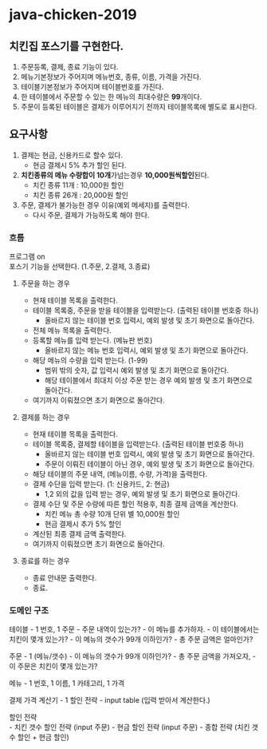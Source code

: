 # java-chicken-2019
## 치킨집 포스기를 구현한다.  
1. 주문등록, 결제, 종료 기능이 있다.  
1. 메뉴기본정보가 주어지며 메뉴번호, 종류, 이름, 가격을 가진다.   
1. 테이블기본정보가 주어지며 테이블번호를 가진다.  
1. 한 테이블에서 주문할 수 있는 한 메뉴의 최대수량은 **99**개이다.  
1. 주문이 등록된 테이블은 결제가 이루어지기 전까지 테이블목록에 별도로 표시한다.  

## 요구사항   
1. 결제는 현금, 신용카드로 할수 있다.  
    - 현금 결제시 5% 추가 할인 된다.  
1. **치킨종류의 메뉴 수량합이 10개**가넘는경우 **10,000원씩할인**된다.    
    - 치킨 종류 11개 : 10,000원 할인  
    - 치킨 종류 26개 : 20,000원 할인  
1. 주문, 결제가 불가능한 경우 이유(예외 메세지)를 출력한다.
    - 다시 주문, 결제가 가능하도록 해야 한다.

### 흐름
프로그램 on  
포스기 기능을 선택한다.  (1.주문, 2.결제, 3.종료)
1. 주문을 하는 경우  
    - 현재 테이블 목록을 출력한다. 
    - 테이블 목록중, 주문을 받을 테이블을 입력받는다. (출력된 테이블 번호중 하나)
        - 올바르지 않는 테이블 번호 입력시, 예외 발생 및 초기 화면으로 돌아간다. 
    - 전체 메뉴 목록을 출력한다. 
    - 등록할 메뉴를 입력 받는다. (메뉴판 번호)
        - 올바르지 않는 메뉴 번호 입력시, 예외 발생 및 초기 화면으로 돌아간다.  
    - 해당 메뉴의 수량을 입력 받는다. (1-99)
        - 범위 밖의 숫자, 값 입력시 예외 발생 및 초기 화면으로 돌아간다. 
        - 해당 테이블에서 최대치 이상 주문 받는 경우 예외 발생 및 초기 화면으로 돌아간다.
    - 여기까지 이뤄졌으면 초기 화면으로 돌아간다. 
    
2. 결제를 하는 경우  
    - 현재 테이블 목록을 출력한다. 
    - 테이블 목록중, 결제할 테이블을 입력받는다. (출력된 테이블 번호중 하나)
        - 올바르지 않는 테이블 번호 입력시, 예외 발생 및 초기 화면으로 돌아간다.
        - 주문이 이뤄진 테이블이 아닌 경우, 예외 발생 및 초기 화면으로 돌아간다.  
    - 해당 테이블의 주문 내역, (메뉴이름, 수량, 가격)을 출력한다. 
    - 결제 수단을 입력 받는다. (1: 신용카드, 2: 현금)
        - 1,2 외의 값을 입력 받는 경우, 예외 발생 및 초기 화면으로 돌아간다.  
    - 결제 수단 및 주문 수량에 따른 할인 적용후, 최종 결제 금액을 계산한다.
        - 치킨 메뉴 총 수량 10개 단위 별 10,000원 할인  
        - 현금 결제시 추가 5% 할인  
    - 계산된 최종 결제 금액 출력한다.   
    - 여기까지 이뤄졌으면 초기 화면으로 돌아간다.
    
3. 종료를 하는 경우
    - 종료 안내문 출력한다. 
    - 종료.  
    
### 도메인 구조 
테이블 - 1 번호, 1 주문 
    - 주문 내역이 있는가? 
    - 이 메뉴를 추가하자.
    - 이 테이블에서는 치킨이 몇개 있는가? 
    - 이 메뉴의 갯수가 99개 이하인가? 
    - 총 주문 금액은 얼마인가? 

주문 - 1 (메뉴/갯수) 
    - 이 메뉴의 갯수가 99개 이하인가? 
    - 총 주문 금액을 가져오자,
    - 이 주문은 치킨이 몇개 있는가?

메뉴 - 1 번호, 1 이름, 1 카테고리, 1 가격

결제 가격 계산기   - 1 할인 전략
    - input table (입력 받아서 계산한다.)

할인 전략  
    - 치킨 갯수 할인 전략  (input 주문)
    - 현금 할인 전략  (input 주문)
    - 종합 전략 (치킨 갯수 할인 + 현금 할인)
